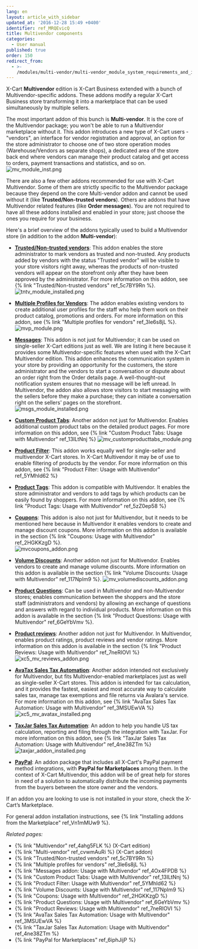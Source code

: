 ```yaml
---
lang: en
layout: article_with_sidebar
updated_at: '2016-12-28 15:49 +0400'
identifier: ref_MRQEvicQ
title: Multivendor components
categories:
  - User manual
published: true
order: 150
redirect_from:
  - >-
    /modules/multi-vendor/multi-vendor_module_system_requirements_and_installation.html
---
```

X-Cart **Multivendor** edition is X-Cart Business extended with a bunch of Multivendor-specific addons. These addons modify a regular X-Cart Business store transforming it into a marketplace that can be used simultaneously by multiple sellers. 

The most important addon of this bunch is **Multi-vendor**. It is the core of the Multivendor package; you won't be able to run a Multivendor marketplace without it. This addon introduces a new type of X-Cart users - "vendors", an interface for vendor registration and approval, an option for the store administrator to choose one of two store operation modes (Warehouse/Vendors as separate shops), a dedicated area of the store back end where vendors can manage their product catalog and get access to orders, payment transactions and statistics, and so on.
  ![mv_module_inst.png]({{site.baseurl}}/attachments/ref_MRQEvicQ/mv_module_inst.png)

There are also a few other addons recommended for use with X-Cart Multivendor. Some of them are strictly specific to the Multivendor package because they depend on the core Multi-vendor addon and cannot be used without it (like **Trusted/Non-trusted vendors**). Others are addons that have Multivendor related features (like **Order messages**). You are not required to have all these addons installed and enabled in your store; just choose the ones you require for your business. 

Here's a brief overview of the addons typically used to build a Multivendor store (in addition to the addon **Multi-vendor**):

   * **[Trusted/Non-trusted vendors](https://market.x-cart.com/addons/trusted-vendors.html)**: This addon enables the store administrator to mark vendors as trusted and non-trusted. Any products added by vendors with the status "Trusted vendor" will be visible to your store visitors right away, whereas the products of non-trusted vendors will appear on the storefront only after they have been approved by the administrator. For more information on this addon, see {% link "Trusted/Non-trusted vendors" ref_5c7BY9Rn %}.
     ![tntv_module_installed.png]({{site.baseurl}}/attachments/ref_MRQEvicQ/tntv_module_installed.png)
   
   * **[Multiple Profiles for Vendors](https://market.x-cart.com/addons/multiple-profiles-for-vendors.html)**: The addon enables existing vendors to create additional user profiles for the staff who help them work on their product catalog, promotions and orders. For more information on this addon, see {% link "Multiple profiles for vendors" ref_3le6s8jL %}.
     ![mvp_module.png]({{site.baseurl}}/attachments/ref_MRQEvicQ/mvp_module.png)

   * **[Messages](https://market.x-cart.com/addons/order-messages.html)**: This addon is not just for Multivendor; it can be used on single-seller X-Cart editions just as well. We are listing it here because it provides some Multivendor-specific features when used with the X-Cart Multivendor edition. This addon enhances the communication system in your store by providing an opportunity for the customers, the store administrator and the vendors to start a conversation or dispute about an order right from the Order details page. A well-thought-out notification system ensures that no message will be left unread. In Multivendor, the addon also allows store visitors to start messaging with the sellers before they make a purchase; they can initiate a conversation right on the sellers' pages on the storefront. 
     ![msgs_module_installed.png]({{site.baseurl}}/attachments/ref_MRQEvicQ/msgs_module_installed.png)
     
   * **[Custom Product Tabs](https://market.x-cart.com/addons/custom-product-tabs.html)**: Another addon not just for Multivendor. Enables additional custom product tabs on the detailed product pages. For more information on this addon, see {% link "Custom Product Tabs: Usage with Multivendor" ref_13ILtNnj %} 
     ![mv_customproducttabs_module.png]({{site.baseurl}}/attachments/ref_MRQEvicQ/mv_customproducttabs_module.png)

   * **[Product Filter](https://market.x-cart.com/addons/product-filter.html)**: This addon works equally well for single-seller and multivendor X-Cart stores. In X-Cart Multivendor it may be of use to enable filtering of products by the vendor. For more information on this addon, see {% link "Product Filter: Usage with Multivendor" ref_5YMhId62 %} 
   
   * **[Product Tags](https://market.x-cart.com/addons/product-tags.html)**: This addon is compatible with Multivendor. It enables the store administrator and vendors to add tags by which products can be easily found by shoppers. For more information on this addon, see {% link "Product Tags: Usage with Multivendor" ref_5zZ0ep58 %} 
   
   * **[Coupons](https://market.x-cart.com/addons/discount-coupons.html)**: This addon is also not just for Multivendor, but it needs to be mentioned here because in Multivendor it enables vendors to create and manage discount coupons. More information on this addon is available in the section {% link "Coupons: Usage with Multivendor" ref_2HGKKzgD %}.   
     ![mvcoupons_addon.png]({{site.baseurl}}/attachments/ref_MRQEvicQ/mvcoupons_addon.png)

   * **[Volume Discounts](https://market.x-cart.com/addons/volume-discounts.html)**: Another addon not just for Multivendor. Enables vendors to create and manage volume discounts. More information on this addon is available in the section {% link "Volume Discounts: Usage with Multivendor" ref_117NpIm9 %}.
     ![mv_volumediscounts_addon.png]({{site.baseurl}}/attachments/ref_MRQEvicQ/mv_volumediscounts_addon.png)
   
   * **[Product Questions](https://market.x-cart.com/addons/product-questions.html)**: Can be used in Multivendor and non-Multivendor stores; enables communication between the shoppers and the store staff (administrators and vendors) by allowing an exchange of questions and answers with regard to individual products. More information on this addon is available in the section {% link "Product Questions: Usage with Multivendor" ref_6GeYbVmv %}.

   * **[Product reviews](https://market.x-cart.com/addons/product-reviews.html "Configuring the Multi-vendor addon")**: Another addon not just for Multivendor. In Multivendor, enables product ratings, product reviews and vendor ratings. More information on this addon is available in the section {% link "Product Reviews: Usage with Multivendor" ref_7neRIOVI %}
     ![xc5_mv_reviews_addon.png]({{site.baseurl}}/attachments/ref_MRQEvicQ/xc5_mv_reviews_addon.png)
   
   * **[AvaTax Sales Tax Automation](https://market.x-cart.com/addons/avatax-sales-tax-automation.html)**: Another addon intended not exclusively for Multivendor, but fits Multivendor-enabled marketplaces just as well as single-seller X-Cart stores. This addon is intended for tax calculation, and it provides the fastest, easiest and most accurate way to calculate sales tax, manage tax exemptions and file returns via Avalara's service. For more information on this addon, see {% link "AvaTax Sales Tax Automation: Usage with Multivendor" ref_3MSUEwVA %} 
     ![xc5_mv_avatax_installed.png]({{site.baseurl}}/attachments/ref_MRQEvicQ/xc5_mv_avatax_installed.png)

   * **[TaxJar Sales Tax Automation](https://market.x-cart.com/addons/taxjar-sales-tax-automation.html)**: An addon to help you handle US tax calculation, reporting and filing through the integration with TaxJar. For more information on this addon, see {% link "TaxJar Sales Tax Automation: Usage with Multivendor" ref_4ne38ZTm %} 
     ![taxjar_addon_installed.png]({{site.baseurl}}/attachments/ref_MRQEvicQ/taxjar_addon_installed.png)
     
   * **[PayPal](https://market.x-cart.com/addons/paypal.html "PayPal addon")**: An addon package that includes all X-Cart's PayPal payment method integrations, with **PayPal for Marketplaces** among them. In the context of X-Cart Multivendor, this addon will be of great help for stores in need of a solution to automatically distribute the incoming payments from the buyers between the store owner and the vendors.
   
If an addon you are looking to use is not installed in your store, check the X-Cart’s Marketplace.

For general addon installation instructions, see {% link "Installing addons from the Marketplace" ref_Vn1mMUw9 %}.


_Related pages:_
   
   * {% link "Multivendor" ref_4ahg5FLK %} (X-Cart edition)
   * {% link "Multi-vendor" ref_cvwmAuRi %} (X-Cart addon)
   * {% link "Trusted/Non-trusted vendors" ref_5c7BY9Rn %} 
   * {% link "Multiple profiles for vendors" ref_3le6s8jL %}
   * {% link "Messages addon: Usage with Multivendor" ref_4Ox4FPDB %}
   * {% link "Custom Product Tabs: Usage with Multivendor" ref_13ILtNnj %}
   * {% link "Product Filter: Usage with Multivendor" ref_5YMhId62 %} 
   * {% link "Volume Discounts: Usage with Multivendor" ref_117NpIm9 %}
   * {% link "Coupons: Usage with Multivendor" ref_2HGKKzgD %} 
   * {% link "Product Questions: Usage with Multivendor" ref_6GeYbVmv %}
   * {% link "Product Reviews: Usage with Multivendor" ref_7neRIOVI %}  
   * {% link "AvaTax Sales Tax Automation: Usage with Multivendor" ref_3MSUEwVA %}
   * {% link "TaxJar Sales Tax Automation: Usage with Multivendor" ref_4ne38ZTm %} 
   * {% link "PayPal for Marketplaces" ref_6iphJijP %}
